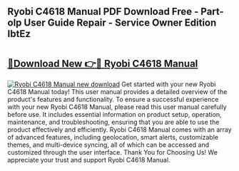 ## Ryobi C4618 Manual PDF Download Free - Part-olp User Guide Repair - Service Owner Edition IbtEz

# <h2><a href="http://bc21623.oget.top/?id=Ryobi+C4618+Manual">🔗Download New 👉🔴 Ryobi C4618 Manual</a></h2>

[![Ryobi C4618 Manual new download](https://i.imgur.com/5g1atiW.png)](http://bc21623.oget.top/?id=Ryobi+C4618+Manual)
Get started with your new Ryobi C4618 Manual today! This user manual provides a detailed overview of the product's features and functionality. To ensure a successful experience with your new Ryobi C4618 Manual, please read this user manual carefully before use. It includes essential information on product setup, operation, maintenance, and troubleshooting, ensuring that you are able to use the product effectively and efficiently. Ryobi C4618 Manual comes with an array of advanced features, including geolocation, smart alerts, customizable themes, and multi-device syncing, all of which can be accessed and customized through the user interface. Thank You for Choosing Us! We appreciate your trust and support Ryobi C4618 Manual.
